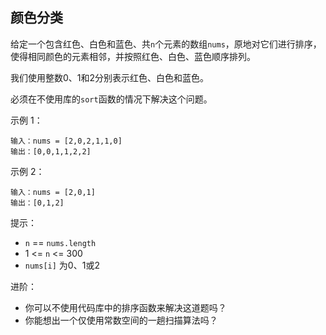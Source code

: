 ## 颜色分类

给定一个包含红色、白色和蓝色、共`n`个元素的数组`nums`，原地对它们进行排序，使得相同颜色的元素相邻，并按照红色、白色、蓝色顺序排列。

我们使用整数0、1和2分别表示红色、白色和蓝色。

必须在不使用库的`sort`函数的情况下解决这个问题。

示例 1：
```
输入：nums = [2,0,2,1,1,0]
输出：[0,0,1,1,2,2]
```
示例 2：
```
输入：nums = [2,0,1]
输出：[0,1,2]
```

提示：

* `n` == `nums.length`
* 1 <= `n` <= 300
* `nums[i]` 为0、1或2

进阶：

* 你可以不使用代码库中的排序函数来解决这道题吗？
* 你能想出一个仅使用常数空间的一趟扫描算法吗？